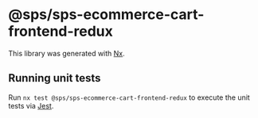 # @sps/sps-ecommerce-cart-frontend-redux

This library was generated with [Nx](https://nx.dev).

## Running unit tests

Run `nx test @sps/sps-ecommerce-cart-frontend-redux` to execute the unit tests via [Jest](https://jestjs.io).
